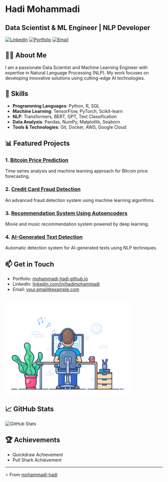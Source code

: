 # Hadi Mohammadi
## Data Scientist & ML Engineer | NLP Developer

[![LinkedIn](https://img.shields.io/badge/LinkedIn-Connect-blue)](https://www.linkedin.com/in/hadimohammadi)
[![Portfolio](https://img.shields.io/badge/Portfolio-Visit-green)](https://mohammadi-hadi.github.io/)
[![Email](https://img.shields.io/badge/Email-Contact-red)](mailto:your.email@example.com)

## 👨‍💻 About Me
I am a passionate Data Scientist and Machine Learning Engineer with expertise in Natural Language Processing (NLP). My work focuses on developing innovative solutions using cutting-edge AI technologies.

## 🚀 Skills
- **Programming Languages**: Python, R, SQL
- **Machine Learning**: TensorFlow, PyTorch, Scikit-learn
- **NLP**: Transformers, BERT, GPT, Text Classification
- **Data Analysis**: Pandas, NumPy, Matplotlib, Seaborn
- **Tools & Technologies**: Git, Docker, AWS, Google Cloud

## 📊 Featured Projects

### 1. [Bitcoin Price Prediction](https://github.com/mohammadi-hadi/BitcoinPricePrediction)
Time series analysis and machine learning approach for Bitcoin price forecasting.

### 2. [Credit Card Fraud Detection](https://github.com/mohammadi-hadi/CreditCard)
An advanced fraud detection system using machine learning algorithms.

### 3. [Recommendation System Using Autoencoders](https://github.com/mohammadi-hadi/Recommendation-System-Using-Autoencoders)
Movie and music recommendation system powered by deep learning.

### 4. [AI-Generated Text Detection](https://github.com/mohammadi-hadi/Automatic-Detection-of-AI-Generated-Texts)
Automatic detection system for AI-generated texts using NLP techniques.

## 📫 Get in Touch
- Portfolio: [mohammadi-hadi.github.io](https://mohammadi-hadi.github.io/)
- LinkedIn: [linkedin.com/in/hadimohammadi](https://www.linkedin.com/in/hadimohammadi)
- Email: your.email@example.com

<br>
<img alt="hardwork" src="https://raw.githubusercontent.com/mohammadi-hadi/mohammadi-hadi/master/assets/hardwork.gif" width="400" align="center"/>
<br>

## 📈 GitHub Stats
![GitHub Stats](https://github-readme-stats.vercel.app/api?username=mohammadi-hadi&show_icons=true&theme=radical)

## 🏆 Achievements
- Quickdraw Achievement
- Pull Shark Achievement

---
⭐️ From [mohammadi-hadi](https://github.com/mohammadi-hadi) 